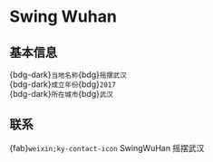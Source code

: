 # Swing Wuhan

## 基本信息

{bdg-dark}`当地名称`{bdg}`摇摆武汉`  
{bdg-dark}`成立年份`{bdg}`2017`  
{bdg-dark}`所在城市`{bdg}`武汉`  

## 联系

{fab}`weixin;ky-contact-icon` SwingWuHan 摇摆武汉  
